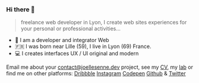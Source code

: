### Hi there 👋

> freelance web developer in Lyon, I create web sites experiences for your personal or professional activities...

- 👷 I am a developer and integrator Web
- 🇫🇷 I was born near Lille (59), I live in Lyon (69) France.
- 💻 I creates interfaces UX / UI original and modern

Email me about your [contact@joellesenne.dev](mailto:contact@joellesenne.dev) project, see my [CV](http://cv.joellesenne.dev/), my [lab](http://lab.joellesenne.dev/) or find me on other platforms: [Dribbble](https://dribbble.com/joellesenne) [Instagram](https://www.instagram.com/joellesenne) [Codepen](https://codepen.io/joellesenne) [Github](https://github.com/joellesenne) & [Twitter](https://twitter.com/joellesenne)
